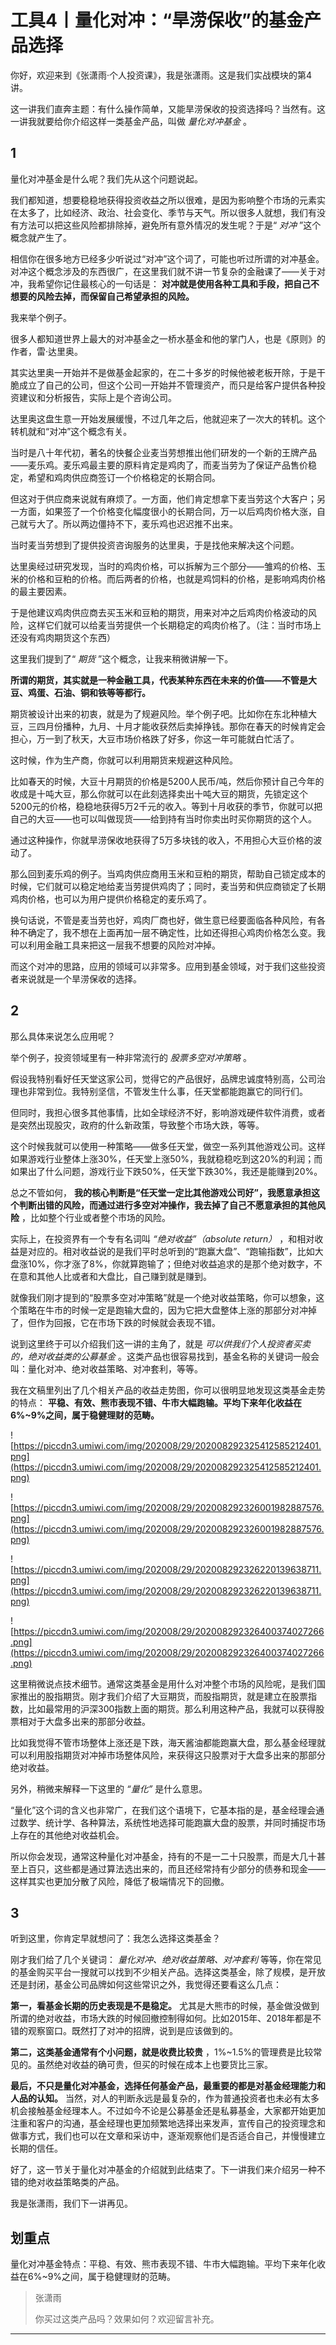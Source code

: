# 工具4丨量化对冲：“旱涝保收”的基金产品选择

你好，欢迎来到《张潇雨·个人投资课》，我是张潇雨。这是我们实战模块的第4讲。

这一讲我们直奔主题：有什么操作简单，又能旱涝保收的投资选择吗？当然有。这一讲我就要给你介绍这样一类基金产品，叫做 *量化对冲基金* 。

## 1

量化对冲基金是什么呢？我们先从这个问题说起。

我们都知道，想要稳稳地获得投资收益之所以很难，是因为影响整个市场的元素实在太多了，比如经济、政治、社会变化、季节与天气。所以很多人就想，我们有没有方法可以把这些风险都排除掉，避免所有意外情况的发生呢？于是“ *对冲* ”这个概念就产生了。

相信你在很多地方已经多少听说过“对冲”这个词了，可能也听过所谓的对冲基金。对冲这个概念涉及的东西很广，在这里我们就不讲一节复杂的金融课了——关于对冲，我希望你记住最核心的一句话是： **对冲就是使用各种工具和手段，把自己不想要的风险去掉，而保留自己希望承担的风险。**

我来举个例子。

很多人都知道世界上最大的对冲基金之一桥水基金和他的掌门人，也是《原则》的作者，雷·达里奥。

其实达里奥一开始并不是做基金起家的，在二十多岁的时候他被老板开除，于是干脆成立了自己的公司，但这个公司一开始并不管理资产，而只是给客户提供各种投资建议和分析报告，实际上是个咨询公司。

达里奥这盘生意一开始发展缓慢，不过几年之后，他就迎来了一次大的转机。这个转机就和“对冲”这个概念有关。

当时是八十年代初，著名的快餐企业麦当劳想推出他们研发的一个新的王牌产品——麦乐鸡。麦乐鸡最主要的原料肯定是鸡肉了，而麦当劳为了保证产品售价稳定，希望和鸡肉供应商签订一个价格稳定的长期合同。

但这对于供应商来说就有麻烦了。一方面，他们肯定想拿下麦当劳这个大客户；另一方面，如果签了一个价格变化幅度很小的长期合同，万一以后鸡肉价格大涨，自己就亏大了。所以两边僵持不下，麦乐鸡也迟迟推不出来。

当时麦当劳想到了提供投资咨询服务的达里奥，于是找他来解决这个问题。

达里奥经过研究发现，当时的鸡肉价格，可以拆解为三个部分——雏鸡的价格、玉米的价格和豆粕的价格。而后两者的价格，也就是鸡饲料的价格，是影响鸡肉价格的最主要因素。

于是他建议鸡肉供应商去买玉米和豆粕的期货，用来对冲之后鸡肉价格波动的风险，这样它们就可以给麦当劳提供一个长期稳定的鸡肉价格了。（注：当时市场上还没有鸡肉期货这个东西）

这里我们提到了“ *期货* ”这个概念，让我来稍微讲解一下。

 **所谓的期货，其实就是一种金融工具，代表某种东西在未来的价值——不管是大豆、鸡蛋、石油、铜和铁等等都行。**

期货被设计出来的初衷，就是为了规避风险。举个例子吧。比如你在东北种植大豆，三四月份播种，九月、十月才能收获然后卖掉挣钱。那你在春天的时候肯定会担心，万一到了秋天，大豆市场价格跌了好多，你这一年可能就白忙活了。

这时候，作为生产商，你就可以利用期货来规避这种风险。

比如春天的时候，大豆十月期货的价格是5200人民币/吨，然后你预计自己今年的收成是十吨大豆，那么你就可以在此刻选择卖出十吨大豆的期货，先锁定这个5200元的价格，稳稳地获得5万2千元的收入。等到十月收获的季节，你就可以把自己的大豆——也可以叫做现货——给到持有当时你卖出时买你期货的这个人。

通过这种操作，你就旱涝保收地获得了5万多块钱的收入，不用担心大豆价格的波动了。

那么回到麦乐鸡的例子。当鸡肉供应商用玉米和豆粕的期货，帮助自己锁定成本的时候，它们就可以稳定地给麦当劳提供鸡肉了；同时，麦当劳和供应商锁定了长期鸡肉价格，也可以为用户提供价格稳定的麦乐鸡了。

换句话说，不管是麦当劳也好，鸡肉厂商也好，做生意已经要面临各种风险，有各种不确定了，我不想在上面再加一层不确定性，比如还得担心鸡肉价格怎么变。我可以利用金融工具来把这一层我不想要的风险对冲掉。

而这个对冲的思路，应用的领域可以非常多。应用到基金领域，对于我们这些投资者来说就是一个旱涝保收的选择。

## 2

那么具体来说怎么应用呢？

举个例子，投资领域里有一种非常流行的 *股票多空对冲策略* 。

假设我特别看好任天堂这家公司，觉得它的产品很好，品牌忠诚度特别高，公司治理也非常到位。我特别坚信，不管发生什么事，任天堂都能跑赢它的同行们。

但同时，我担心很多其他事情，比如全球经济不好，影响游戏硬件软件消费，或者是突然出现股灾，政府的什么新政策，导致整个市场大跌，等等。

这个时候我就可以使用一种策略——做多任天堂，做空一系列其他游戏公司。这样如果游戏行业整体上涨30%，任天堂上涨50%，我就稳稳吃到这20%的利润；而如果出了什么问题，游戏行业下跌50%，任天堂下跌30%，我还是能赚到20%。

总之不管如何， **我的核心判断是“任天堂一定比其他游戏公司好”，我愿意承担这个判断出错的风险，而通过进行多空对冲操作，我去掉了自己不愿意承担的其他风险** ，比如整个行业或者整个市场的风险。

实际上，在投资界有一个专有名词叫 *“绝对收益”（absolute return）* ，和相对收益是对应的。相对收益说的是我们平时总听到的“跑赢大盘”、“跑输指数”，比如大盘涨10%，你才涨了8%，你就算跑输了；但绝对收益追求的是那个绝对数字，不在意和其他人比或者和大盘比，自己赚到就是赚到。

就像我们刚才提到的“股票多空对冲策略”就是一个绝对收益策略，你可以想象，这个策略在牛市的时候一定是跑输大盘的，因为它把大盘整体上涨的那部分对冲掉了，但作为回报，它在市场下跌的时候就会表现不错。

说到这里终于可以介绍我们这一讲的主角了，就是 *可以供我们个人投资者买卖的，绝对收益类的公募基金* 。这类产品也很容易找到，基金名称的关键词一般会叫：量化对冲、绝对收益策略、对冲套利，等等。

我在文稿里列出了几个相关产品的收益走势图，你可以很明显地发现这类基金走势的特点： **平稳、有效、熊市表现不错、牛市大幅跑输。平均下来年化收益在6%~9%之间，属于稳健理财的范畴。**

![https://piccdn3.umiwi.com/img/202008/29/202008292325412585212401.png](https://piccdn3.umiwi.com/img/202008/29/202008292325412585212401.png)

![https://piccdn3.umiwi.com/img/202008/29/202008292326001982887576.png](https://piccdn3.umiwi.com/img/202008/29/202008292326001982887576.png)

![https://piccdn3.umiwi.com/img/202008/29/202008292326220139638711.png](https://piccdn3.umiwi.com/img/202008/29/202008292326220139638711.png)

![https://piccdn3.umiwi.com/img/202008/29/202008292326400374027266.png](https://piccdn3.umiwi.com/img/202008/29/202008292326400374027266.png)

这里稍微说点技术细节。通常这类基金是用什么对冲整个市场的风险呢，是我们国家推出的股指期货。刚才我们介绍了大豆期货，而股指期货，就是建立在股票指数，比如最常用的沪深300指数上面的期货。那么利用这种产品，我就可以获得股票相对于大盘多出来的那部分收益。

比如我觉得不管市场整体上涨还是下跌，海天酱油都能跑赢大盘，那么基金经理就可以利用股指期货对冲掉市场整体风险，来获得这只股票对于大盘多出来的那部分绝对收益。

另外，稍微来解释一下这里的 *“量化”* 是什么意思。

“量化”这个词的含义也非常广，在我们这个语境下，它基本指的是，基金经理会通过数学、统计学、各种算法，系统性地选择可能跑赢大盘的股票，并同时捕捉市场上存在的其他绝对收益机会。

所以你会发现，通常这种量化对冲基金，持有的不是一二十只股票，而是大几十甚至上百只，这些都是通过算法选出来的，而且还经常持有少部分的债券和现金——这样其实也更加分散了风险，降低了极端情况下的回撤。

## 3

听到这里，你肯定早就想问了：我怎么选择这类基金？

刚才我们给了几个关键词： *量化对冲、绝对收益策略、对冲套利* 等等，你在常见的基金购买平台一搜就可以找到不少相关产品。选择这类基金，除了规模，是开放还是封闭，基金公司品牌如何这些常识之外，我觉得还要看这么几点：

 **第一，看基金长期的历史表现是不是稳定。** 尤其是大熊市的时候，基金做没做到所谓的绝对收益，市场大跌的时候回撤控制得如何。比如2015年、2018年都是不错的观察窗口。既然打了对冲的招牌，说到是应该做到的。

 **第二，这类基金通常有个小问题，就是收费比较贵** ，1%~1.5%的管理费是比较常见的。虽然绝对收益的确可贵，但买的时候在成本上也要货比三家。

 **最后，不只是量化对冲基金，选择任何基金产品，最重要的都是对基金经理能力和人品的认知。** 当然，对人的判断永远是最复杂的，作为普通投资者也未必有太多机会接触基金经理本人。不过如今不论是公募基金还是私募基金，大家都开始更加注重和客户的沟通，基金经理也更加频繁地选择出来发声，宣传自己的投资理念和做事方式，我们也可以在文章和采访中，逐渐观察他们是否适合自己，并慢慢建立长期的信任。

好了，这一节关于量化对冲基金的介绍就到此结束了。下一讲我们来介绍另一种不错的绝对收益策略类的产品。

我是张潇雨，我们下一讲再见。

## 划重点

量化对冲基金特点：平稳、有效、熊市表现不错、牛市大幅跑输。平均下来年化收益在6%~9%之间，属于稳健理财的范畴。

> 张潇雨
> 
> 你买过这类产品吗？效果如何？欢迎留言补充。

---
